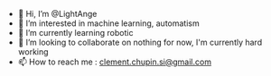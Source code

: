- 👋 Hi, I’m @LightAnge
- 👀 I’m interested in machine learning, automatism
- 🌱 I’m currently learning robotic
- 💞️ I’m looking to collaborate on nothing for now, I'm currently hard working 
- 📫 How to reach me : clement.chupin.si@gmail.com

<!---
LightAnge/LightAnge is a ✨ special ✨ repository because its `README.md` (this file) appears on your GitHub profile.
You can click the Preview link to take a look at your changes.
--->
